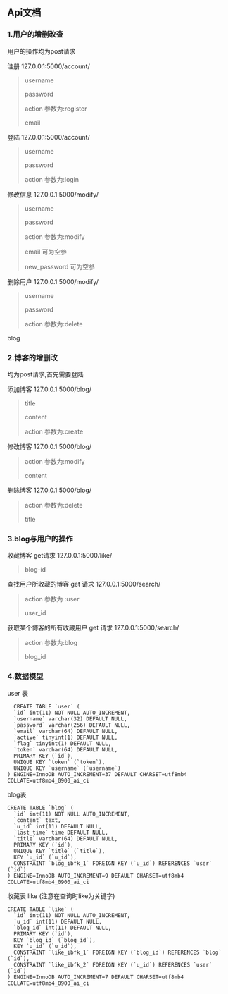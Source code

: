 ## Api文档

### 1.用户的增删改查

 用户的操作均为post请求

注册 	127.0.0.1:5000/account/

> username 
>
> password
>
> action			参数为:register
>
> email



登陆	 		127.0.0.1:5000/account/

> username
>
> password
>
> action			参数为:login




修改信息 			127.0.0.1:5000/modify/

> username		
>
> password
>
> action						参数为:modify
>
> email						可为空参
>
> new_password				可为空参



删除用户 				127.0.0.1:5000/modify/

> username
>
> password
>
> action			参数为:delete

blog

### 2.博客的增删改

均为post请求,首先需要登陆

添加博客			127.0.0.1:5000/blog/

> title
>
> content
>
> action		参数为:create

修改博客			127.0.0.1:5000/blog/

> action				参数为:modify
>
> content

删除博客 			127.0.0.1:5000/blog/

> action			参数为:delete
>
> title

### 3.blog与用户的操作

收藏博客   get请求   			127.0.0.1:5000/like/

> blog-id





查找用户所收藏的博客     get 请求    127.0.0.1:5000/search/

> action			参数为 :user
>
> user_id			

获取某个博客的所有收藏用户     get 请求    127.0.0.1:5000/search/

 >action			参数为:blog
 >
 >blog_id
 >
 >



### 4.数据模型

user 表

```mysql
  CREATE TABLE `user` (
  `id` int(11) NOT NULL AUTO_INCREMENT,
  `username` varchar(32) DEFAULT NULL,
  `password` varchar(256) DEFAULT NULL,
  `email` varchar(64) DEFAULT NULL,
  `active` tinyint(1) DEFAULT NULL,
  `flag` tinyint(1) DEFAULT NULL,
  `token` varchar(64) DEFAULT NULL,
  PRIMARY KEY (`id`),
  UNIQUE KEY `token` (`token`),
  UNIQUE KEY `username` (`username`)
) ENGINE=InnoDB AUTO_INCREMENT=37 DEFAULT CHARSET=utf8mb4 COLLATE=utf8mb4_0900_ai_ci

```



blog表

``` mysql
CREATE TABLE `blog` (
  `id` int(11) NOT NULL AUTO_INCREMENT,
  `content` text,
  `u_id` int(11) DEFAULT NULL,
  `last_time` time DEFAULT NULL,
  `title` varchar(64) DEFAULT NULL,
  PRIMARY KEY (`id`),
  UNIQUE KEY `title` (`title`),
  KEY `u_id` (`u_id`),
  CONSTRAINT `blog_ibfk_1` FOREIGN KEY (`u_id`) REFERENCES `user` (`id`)
) ENGINE=InnoDB AUTO_INCREMENT=9 DEFAULT CHARSET=utf8mb4 COLLATE=utf8mb4_0900_ai_ci

```



收藏表 like   (注意在查询时like为关键字)

```mysql
CREATE TABLE `like` (
  `id` int(11) NOT NULL AUTO_INCREMENT,
  `u_id` int(11) DEFAULT NULL,
  `blog_id` int(11) DEFAULT NULL,
  PRIMARY KEY (`id`),
  KEY `blog_id` (`blog_id`),
  KEY `u_id` (`u_id`),
  CONSTRAINT `like_ibfk_1` FOREIGN KEY (`blog_id`) REFERENCES `blog` (`id`),
  CONSTRAINT `like_ibfk_2` FOREIGN KEY (`u_id`) REFERENCES `user` (`id`)
) ENGINE=InnoDB AUTO_INCREMENT=7 DEFAULT CHARSET=utf8mb4 COLLATE=utf8mb4_0900_ai_ci

```

